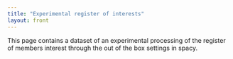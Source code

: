 ```yaml
---
title: "Experimental register of interests"
layout: front
---
```


This page contains a dataset of an experimental processing of the register of members interest through the out of the box settings in spacy. 